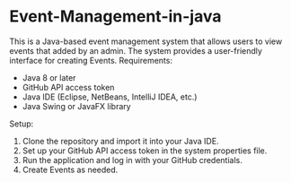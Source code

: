 # Event-Management-in-java
This is a Java-based event management system that allows users to view events that added by an admin. The system provides a user-friendly interface for creating Events.
Requirements:

- Java 8 or later
- GitHub API access token
- Java IDE (Eclipse, NetBeans, IntelliJ IDEA, etc.)
- Java Swing or JavaFX library

Setup:

1. Clone the repository and import it into your Java IDE.
2. Set up your GitHub API access token in the system properties file.
3. Run the application and log in with your GitHub credentials.
4. Create Events as needed.

